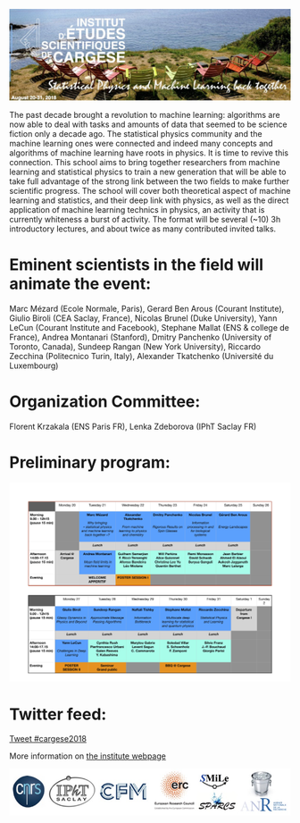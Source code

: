 ![program](front.jpg)

The past decade brought a revolution to machine learning: algorithms are now able to deal with tasks and amounts of data that seemed to be science fiction only a decade ago. The statistical physics community and the machine learning ones were connected and indeed many concepts and algorithms of machine learning have roots in physics. It is time to revive this connection. This school aims to bring together researchers from machine learning and statistical physics to train a new generation that will be able to take full advantage of the strong link between the two fields to make further scientific progress. The school will cover both theoretical aspect of machine learning and statistics, and their deep link with physics, as well as the direct application of machine learning technics in physics, an activity that is currently whiteness a burst of activity. The format will be several (~10) 3h introductory lectures, and about twice as many contributed invited talks.

# Eminent scientists in the field will animate the event:
Marc Mézard (Ecole Normale, Paris), Gerard Ben Arous (Courant Institute), Giulio Biroli (CEA Saclay, France), Nicolas Brunel (Duke University), Yann LeCun (Courant Institute and Facebook), Stephane Mallat (ENS & college de France), Andrea Montanari (Stanford), Dmitry Panchenko (University of Toronto, Canada), Sundeep Rangan (New York University), Riccardo Zecchina (Politecnico Turin, Italy), Alexander Tkatchenko (Université du Luxembourg)
 
# Organization Committee:
Florent Krzakala (ENS Paris FR), Lenka Zdeborova (IPhT Saclay FR)

# Preliminary program:
![program](program.jpg)

# Twitter feed:

<a href="https://twitter.com/intent/tweet?button_hashtag=cargese2018&ref_src=twsrc%5Etfw" class="twitter-hashtag-button" data-show-count="false">Tweet #cargese2018</a><script async src="https://platform.twitter.com/widgets.js" charset="utf-8"></script>

More information on [the institute webpage](http://www.iesc.univ-corse.fr/index.php?id=1&L=1)

![logo](logo.jpg)
